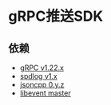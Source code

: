 # gRPC推送SDK

## 依赖

- [gRPC  v1.22.x](https://github.com/grpc/grpc/tree/v1.22.x)
- [spdlog  v1.x](https://github.com/gabime/spdlog/tree/v1.x)
- [jsoncpp  0.y.z](https://github.com/open-source-parsers/jsoncpp/tree/0.y.z)
- [libevent master](https://github.com/libevent/libevent.git)
